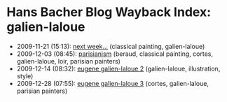 # Hans Bacher Blog Wayback Index: galien-laloue

* 2009-11-21 (15:13): [next week…](https://web.archive.org/web/https://one1more2time3.wordpress.com/2009/11/21/next-week/) (classical painting, galien-laloue)
* 2009-12-03 (08:45): [parisianism](https://web.archive.org/web/https://one1more2time3.wordpress.com/2009/12/03/parisianism/) (beraud, classical painting, cortes, galien-laloue, loir, parisian painters)
* 2009-12-14 (08:32): [eugene galien-laloue 2](https://web.archive.org/web/https://one1more2time3.wordpress.com/2009/12/14/eugene-galien-laloue-2/) (galien-laloue, illustration, style)
* 2009-12-28 (07:55): [eugene galien-laloue 3](https://web.archive.org/web/https://one1more2time3.wordpress.com/2009/12/28/eugene-galien-laloue-3/) (cortes, galien-laloue, parisian painters)